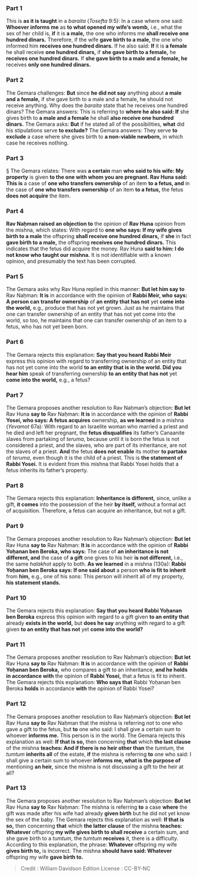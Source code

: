 
### Part 1
This is <b>as it is taught</b> in a <i>baraita</i> (<i>Tosefta</i> 9:5): In a case where one said: <b>Whoever informs me</b> as <b>to what opened my wife’s womb,</b> i.e., what the sex of her child is, <b>if</b> it is <b>a male,</b> the one who informs me <b>shall receive one hundred dinars.</b> Therefore, if the wife <b>gave birth to a male,</b> the one who informed him <b>receives one hundred dinars.</b> If he also said: <b>If</b> it is <b>a female</b> he shall receive <b>one hundred dinars,</b> if <b>she gave birth to a female,</b> he <b>receives one hundred dinars.</b> If <b>she gave birth to a male and a female, he</b> receives <b>only one hundred dinars.</b>

### Part 2
The Gemara challenges: <b>But</b> since <b>he did not say</b> anything about <b>a male and a female,</b> if she gave birth to a male and a female, he should not receive anything. Why does the <i>baraita</i> state that he receives one hundred dinars? The Gemara answers: This is referring to <b>where he also said: If</b> she gives birth to <b>a male and a female</b> he shall <b>also receive one hundred dinars.</b> The Gemara asks: <b>But</b> if he stated all of the possibilities, <b>what</b> did his stipulations serve <b>to exclude?</b> The Gemara answers: They serve <b>to exclude</b> a case where she gives birth to <b>a non-viable newborn,</b> in which case he receives nothing.

### Part 3
§ The Gemara relates: There was <b>a certain</b> man <b>who said to his wife: My property</b> is given <b>to the one with whom you are pregnant. Rav Huna said: This is</b> a case of <b>one who transfers ownership</b> of an item <b>to a fetus, and</b> in the case of <b>one who transfers ownership</b> of an item <b>to a fetus,</b> the fetus <b>does not acquire</b> the item.

### Part 4
<b>Rav Naḥman raised an objection to</b> the opinion of <b>Rav Huna</b> opinion from the mishna, which states: With regard to <b>one who says: If my wife gives birth to a male</b> the offspring <b>shall receive one hundred dinars,</b> if <b>she</b> in fact <b>gave birth to a male,</b> the offspring <b>receives one hundred dinars.</b> This indicates that the fetus did acquire the money. Rav Huna <b>said to him: I do not know who taught our mishna.</b> It is not identifiable with a known opinion, and presumably the text has been corrupted.

### Part 5
The Gemara asks why Rav Huna replied in this manner: <b>But let him say to</b> Rav Naḥman: <b>It is</b> in accordance with the opinion of <b>Rabbi Meir, who says: A person can transfer ownership</b> of <b>an entity that has not</b> yet <b>come into the world,</b> e.g., produce that has not yet grown. Just as he maintains that one can transfer ownership of an entity that has not yet come into the world, so too, he maintains that one can transfer ownership of an item to a fetus, who has not yet been born.

### Part 6
The Gemara rejects this explanation: <b>Say that you heard Rabbi Meir</b> express this opinion with regard to transferring ownership of an entity that has not yet come into the world <b>to an entity that is in the world. Did you hear him</b> speak of transferring ownership <b>to an entity that has not</b> yet <b>come into the world,</b> e.g., a fetus?

### Part 7
The Gemara proposes another resolution to Rav Naḥman’s objection: <b>But let</b> Rav Huna <b>say to</b> Rav Naḥman: <b>It is</b> in accordance with the opinion of <b>Rabbi Yosei, who says: A fetus acquires</b> ownership, <b>as we learned</b> in a mishna (<i>Yevamot</i> 67a): With regard to an Israelite woman who married a priest and he died and left her pregnant, the <b>fetus disqualifies</b> its father’s Canaanite slaves from partaking of <i>teruma</i>, because until it is born the fetus is not considered a priest, and the slaves, who are part of its inheritance, are not the slaves of a priest. <b>And</b> the fetus <b>does not enable</b> its mother <b>to partake</b> of <i>teruma</i>, even though it is the child of a priest. This is <b>the statement of Rabbi Yosei.</b> It is evident from this mishna that Rabbi Yosei holds that a fetus inherits its father’s property.

### Part 8
The Gemara rejects this explanation: <b>Inheritance is different,</b> since, unlike a gift, <b>it comes</b> into the possession of the heir <b>by itself,</b> without a formal act of acquisition. Therefore, a fetus can acquire an inheritance, but not a gift.

### Part 9
The Gemara proposes another resolution to Rav Naḥman’s objection: <b>But let</b> Rav Huna <b>say to</b> Rav Naḥman: <b>It is</b> in accordance with the opinion of <b>Rabbi Yoḥanan ben Beroka, who says:</b> The case of <b>an inheritance is not different, and</b> the case of <b>a gift</b> one gives to his heir <b>is not different,</b> i.e., the same <i>halakhot</i> apply to both. <b>As we learned</b> in a mishna (130a): <b>Rabbi Yoḥanan ben Beroka says: If one said about</b> a person <b>who is fit to inherit</b> from <b>him,</b> e.g., one of his sons: This person will inherit all of my property, <b>his statement stands.</b>

### Part 10
The Gemara rejects this explanation: <b>Say that you heard Rabbi Yoḥanan ben Beroka</b> express this opinion with regard to a gift given <b>to an entity that</b> already <b>exists in the world,</b> but <b>does he say</b> anything with regard to a gift given <b>to an entity that has not</b> yet <b>come into the world?</b>

### Part 11
The Gemara proposes another resolution to Rav Naḥman’s objection: <b>But let</b> Rav Huna <b>say to</b> Rav Naḥman: <b>It is</b> in accordance with the opinion of <b>Rabbi Yoḥanan ben Beroka,</b> who compares a gift to an inheritance, <b>and he holds in accordance with</b> the opinion of <b>Rabbi Yosei,</b> that a fetus is fit to inherit. The Gemara rejects this explanation: <b>Who says that</b> Rabbi Yoḥanan ben Beroka <b>holds</b> in accordance <b>with</b> the opinion of Rabbi Yosei?

### Part 12
The Gemara proposes another resolution to Rav Naḥman’s objection: <b>But let</b> Rav Huna <b>say to</b> Rav Naḥman that the mishna is referring not to one who gave a gift to the fetus, but <b>to</b> one who said: I shall give a certain sum to whoever <b>informs me.</b> This person is in the world. The Gemara rejects this explanation as well: <b>If that is so,</b> then concerning <b>that</b> which <b>the last clause</b> of the mishna <b>teaches: And if there is no heir other than</b> the <i>tumtum</i>, the <i>tumtum</i> <b>inherits all</b> of the estate, <b>if</b> the mishna is referring <b>to</b> one who said: I shall give a certain sum to whoever <b>informs me, what is the purpose of</b> mentioning <b>an heir,</b> since the mishna is not discussing a gift to the heir at all?

### Part 13
The Gemara proposes another resolution to Rav Naḥman’s objection: <b>But let</b> Rav Huna <b>say to</b> Rav Naḥman: The mishna is referring <b>to</b> a case <b>where</b> the gift was made after his wife had already <b>given birth</b> but he did not yet know the sex of the baby. The Gemara rejects this explanation as well: <b>If that is so,</b> then concerning <b>that</b> which <b>the latter clause</b> of the mishna <b>teaches: Whatever</b> offspring <b>my wife gives birth to shall receive</b> a certain sum, and she gave birth to a <i>tumtum</i>, the <i>tumtum</i> <b>receives</b> it, there is a difficulty. According to this explanation, the phrase: <b>Whatever</b> offspring my wife <b>gives birth to,</b> is incorrect. The mishna <b>should have said: Whatever</b> offspring my wife <b>gave birth to.</b>

>Credit : William Davidson Edition
>License : CC-BY-NC